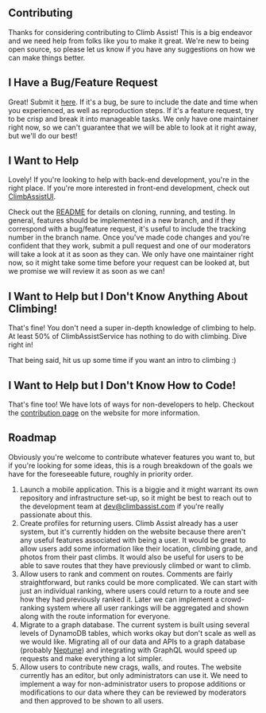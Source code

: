 Contributing
------------

Thanks for considering contributing to Climb Assist! This is a big endeavor and we need help from folks like you to make
it great. We're new to being open source, so please let us know if you have any suggestions on how we can make things
better.

I Have a Bug/Feature Request
----------------------------

Great! Submit it [here](TODO). If it's a bug, be sure to include the date and time when you experienced, as
well as reproduction steps. If it's a feature request, try to be crisp and break it into manageable tasks. We only have
one maintainer right now, so we can't guarantee that we will be able to look at it right away, but we'll do our best! 

I Want to Help
--------------

Lovely! If you're looking to help with back-end development, you're in the right place. If you're more
interested in front-end development, check out [ClimbAssistUI](TODO). 
 
Check out the [README](README.md) for details on cloning, running, and testing. In general, features should be
implemented in a new branch, and if they correspond with a bug/feature request, it's useful to include the tracking
number in the branch name. Once you've made code changes and you're confident that they work, submit a pull request and
one of our moderators will take a look at it as soon as they can. We only have one maintainer right now, so it might
take some time before your request can be looked at, but we promise we will review it as soon as we can!

I Want to Help but I Don't Know Anything About Climbing!
--------------------------------------------------------
That's fine! You don't need a super in-depth knowledge of climbing to help. At least 50% of ClimbAssistService has
nothing to do with climbing. Dive right in!

That being said, hit us up some time if you want an intro to climbing :)

I Want to Help but I Don't Know How to Code!
--------------------------------------------
That's fine too! We have lots of ways for non-developers to help. Checkout the 
[contribution page](https://climbassist.com/contribute) on the website for more information.

Roadmap
-------

Obviously you're welcome to contribute whatever features you want to, but if you're looking for some ideas, this is a
rough breakdown of the goals we have for the foreseeable future, roughly in priority order.

1. Launch a mobile application. This is a biggie and it might warrant its own repository and infrastructure set-up, so
it might be best to reach out to the development team at [dev@climbassist.com](mailto:dev@climbassist.com) if you're
really passionate about this.
1. Create profiles for returning users. Climb Assist already has a user system, but it's currently hidden on the website
because there aren't any useful features associated with being a user. It would be great to allow users add some
information like their location, climbing grade, and photos from their past climbs. It would also be useful for users to
be able to save routes that they have previously climbed or want to climb.
1. Allow users to rank and comment on routes. Comments are fairly straightforward, but ranks could be more
complicated. We can start with just an individual ranking, where users could return to a route and see how they had
previously ranked it. Later we can implement a crowd-ranking system where all user rankings will be aggregated and
shown along with the route information for everyone.
1. Migrate to a graph database. The current system is built using several levels of DynamoDB tables, which works okay
but don't scale as well as we would like. Migrating all of our data and APIs to a graph database (probably 
[Neptune](https://aws.amazon.com/neptune/)) and integrating with GraphQL would speed up requests and make everything a
lot simpler.
1. Allow users to contribute new crags, walls, and routes. The website currently has an editor, but only
administrators can use it. We need to implement a way for non-administrator users to propose additions or modifications
to our data where they can be reviewed by moderators and then approved to be shown to all users.
